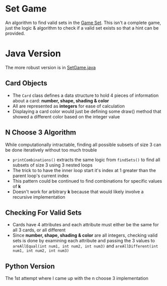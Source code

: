 # Set Game 
An algorithm to find valid sets in the [Game Set](https://en.wikipedia.org/wiki/Set_(game)). This isn't a complete game, just the logic & algorithm to check if a valid set exists so that a hint can be provided.

# Java Version
The more robust version is in [SetGame.java](SetGame.java)

## Card Objects
- The `Card` class defines a data structure to hold 4 pieces of information about a card: **number, shape, shading & color**
- All are represented as **integers** for ease of calculation
- Displaying a card color would just be defining some draw() method that showed a different color based on the integer value

## N Choose 3 Algorithm
While computationally intractable, finding all possible subsets of size 3 can be done iteratively without too much trouble

- `printCombinations()` extracts the same logic from `findSets()` to find all subsets of size 3 using 3 nested loops
- The trick to to have the inner loop start it's index at 1 greater than the parent loop's current index
- This pattern could be continued to find combinations for specific values of **k**
- Doesn't work for arbitrary **k** because that would likely involve a recursive implementation

## Checking For Valid Sets
- Cards have 4 attributes and each attribute must either be the same for all 3 cards, or all different
- Since **number, shape, shading & color** are all integers, checking valid sets is done by examining each attribute and passing the 3 values to `areAllEqual(int num1, int num2, int num3)` and `areAllDifferent(int num1, int num2, int num3)`


## Python Version
The 1st attempt where I came up with the n choose 3 implementation
